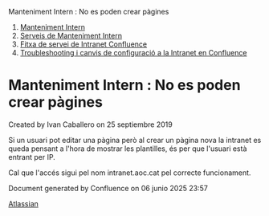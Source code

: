 Manteniment Intern : No es poden crear pàgines  

1.  [Manteniment Intern](index.md)
2.  [Serveis de Manteniment Intern](Serveis-de-Manteniment-Intern_15368305.md)
3.  [Fitxa de servei de Intranet Confluence](Fitxa-de-servei-de-Intranet-Confluence_15368308.md)
4.  [Troubleshooting i canvis de configuració a la Intranet en Confluence](24215564.md)

Manteniment Intern : No es poden crear pàgines
==============================================

Created by Ivan Caballero on 25 septiembre 2019

Si un usuari pot editar una pàgina però al crear un pàgina nova la intranet es queda pensant a l'hora de mostrar les plantilles, és per que l'usuari està entrant per IP.

  

Cal que l'accés sigui pel nom intranet.aoc.cat pel correcte funcionament.

Document generated by Confluence on 06 junio 2025 23:57

[Atlassian](http://www.atlassian.com/)